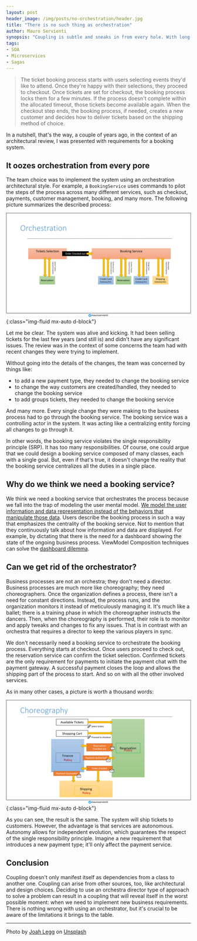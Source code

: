```yaml
---
layout: post
header_image: /img/posts/no-orchestration/header.jpg
title: "There is no such thing as orchestration"
author: Mauro Servienti
synopsis: "Coupling is subtle and sneaks in from every hole. With long-running business processes, the overall business problem tends to take precedence over what seems to be a minor concern. Unfortunately, those choices might turn against us in the long run."
tags:
- SOA
- Microservices
- Sagas
---
```


> The ticket booking process starts with users selecting events they'd like to attend. Once they're happy with their selections, they proceed to checkout. Once tickets are set for checkout, the booking process locks them for a few minutes. If the process doesn't complete within the allocated timeout, those tickets become available again. When the checkout step ends, the booking process, if needed, creates a new customer and decides how to deliver tickets based on the shipping method of choice.

In a nutshell, that's the way, a couple of years ago, in the context of an architectural review, I was presented with requirements for a booking system.

## It oozes orchestration from every pore

The team choice was to implement the system using an orchestration architectural style. For example, a `BookingService` uses commands to pilot the steps of the process across many different services, such as checkout, payments, customer management, booking, and many more. The following picture summarizes the described process:

![booking service orchestrator diagram](/img/posts/no-orchestration/orchestrator.png){:class="img-fluid mx-auto d-block"}

Let me be clear. The system was alive and kicking. It had been selling tickets for the last few years (and still is) and didn't have any significant issues. The review was in the context of some concerns the team had with recent changes they were trying to implement.

Without going into the details of the changes, the team was concerned by things like:

- to add a new payment type, they needed to change the booking service
- to change the way customers are created/handled, they needed to change the booking service
- to add groups tickets, they needed to change the booking service

And many more. Every single change they were making to the business process had to go through the booking service. The booking service was a controlling actor in the system. It was acting like a centralizing entity forcing all changes to go through it.

In other words, the booking service violates the single responsibility principle (SRP). It has too many responsibilities. Of course, one could argue that we could design a booking service composed of many classes, each with a single goal. But, even if that's true, it doesn't change the reality that the booking service centralizes all the duties in a single place.

## Why do we think we need a booking service?

We think we need a booking service that orchestrates the process because we fall into the trap of modeling the user mental model. [We model the user information and data representation instead of the behaviors that manipulate those data](https://milestone.topics.it/2021/02/02/do-not-trust-the-user-mental-model.html). Users describe the booking process in such a way that emphasizes the centrality of the booking service. Not to mention that they continuously talk about how information and data are displayed. For example, by dictating that there is the need for a dashboard showing the state of the ongoing business process. ViewModel Composition techniques can solve the [dashboard dilemma](https://milestone.topics.it/2021/07/02/you-want-to-compose-emails-right.html).

## Can we get rid of the orchestrator?

Business processes are not an orchestra; they don't need a director. Business processes are much more like choreography; they need choreographers. Once the organization defines a process, there isn't a need for constant directions. Instead, the process runs, and the organization monitors it instead of meticulously managing it. It's much like a ballet; there is a training phase in which the choreographer instructs the dancers. Then, when the choreography is performed, their role is to monitor and apply tweaks and changes to fix any issues. That is in contrast with an orchestra that requires a director to keep the various players in sync.

We don't necessarily need a booking service to orchestrate the booking process. Everything starts at checkout. Once users proceed to check out, the reservation service can confirm the ticket selection. Confirmed tickets are the only requirement for payments to initiate the payment chat with the payment gateway. A successful payment closes the loop and allows the shipping part of the process to start. And so on with all the other involved services.

As in many other cases, a picture is worth a thousand words:

![booking saga choreography diagram](/img/posts/no-orchestration/choreopgraphy.png){:class="img-fluid mx-auto d-block"}

As you can see, the result is the same. The system will ship tickets to customers. However, the advantage is that services are autonomous. Autonomy allows for independent evolution, which guarantees the respect of the single responsibility principle. Imagine a new requirement that introduces a new payment type; it'll only affect the payment service.

## Conclusion

Coupling doesn't only manifest itself as dependencies from a class to another one. Coupling can arise from other sources, too, like architectural and design choices. Deciding to use an orchestra director type of approach to solve a problem can result in a coupling that will reveal itself in the worst possible moment: when we need to implement new business requirements. There is nothing wrong with using an orchestrator, but it's crucial to be aware of the limitations it brings to the table.

---

Photo by <a href="https://unsplash.com/@sohcahjoah?utm_source=unsplash&utm_medium=referral&utm_content=creditCopyText">Joah Legg</a> on <a href="https://unsplash.com/s/photos/orchestra-director?utm_source=unsplash&utm_medium=referral&utm_content=creditCopyText">Unsplash</a>
